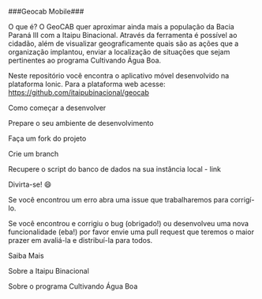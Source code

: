 ###Geocab Mobile###

O que é?
O GeoCAB quer aproximar ainda mais a população da Bacia Paraná III com a Itaipu Binacional. Através da ferramenta é possível ao cidadão, além de visualizar geograficamente quais são as ações que a organização implantou, enviar a localização de situações que sejam pertinentes ao programa Cultivando Água Boa.

Neste repositório você encontra o aplicativo móvel desenvolvido na plataforma Ionic. Para a plataforma web acesse: https://github.com/itaipubinacional/geocab

Como começar a desenvolver

Prepare o seu ambiente de desenvolvimento

Faça um fork do projeto

Crie um branch

Recupere o script do banco de dados na sua instância local - link

Divirta-se! :smile:

Se você encontrou um erro abra uma issue que trabalharemos para corrigí-lo.

Se você encontrou e corrigiu o bug (obrigado!) ou desenvolveu uma nova funcionalidade (eba!) por favor envie uma pull request que teremos o maior prazer em avaliá-la e distribuí-la para todos.

Saiba Mais

Sobre a Itaipu Binacional

Sobre o programa Cultivando Água Boa
